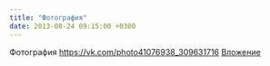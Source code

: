 ```yaml
---
title: "Фотография"
date: 2013-08-24 09:15:00 +0300
---
```


Фотография
<a class="vk-attach" href="https://vk.com/photo41076938_309631716">https://vk.com/photo41076938_309631716</a>
<a class="vk-attach" href="https://vk.com/photo41076938_309631716">Вложение</a>
